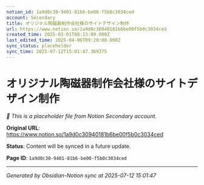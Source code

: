 ```yaml
---
notion_id: 1a9d0c30-9401-81b6-be00-f5b0c3034ced
account: Secondary
title: オリジナル陶磁器制作会社様のサイトデザイン制作
url: https://www.notion.so/1a9d0c30940181b6be00f5b0c3034ced
created_time: 2025-03-01T08:13:00.000Z
last_edited_time: 2025-04-06T09:20:00.000Z
sync_status: placeholder
sync_time: 2025-07-12T15:01:47.369375
---
```


# オリジナル陶磁器制作会社様のサイトデザイン制作

*🔄 This is a placeholder file from Notion Secondary account.*

**Original URL**: https://www.notion.so/1a9d0c30940181b6be00f5b0c3034ced

**Status**: Content will be synced in a future update.

**Page ID**: `1a9d0c30-9401-81b6-be00-f5b0c3034ced`

---

*Generated by Obsidian-Notion sync at 2025-07-12 15:01:47*
